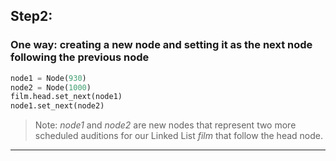 <!--{type:code step2}-->
<!--{title:Step2:}-->
##  Step2:
### One way: creating a new node and setting it as the next node following the previous node

```python
node1 = Node(930)
node2 = Node(1000)
film.head.set_next(node1)
node1.set_next(node2)
```

> Note: *node1* and *node2* are new nodes that represent two more scheduled auditions for our Linked List *film* that follow the head node. 


-------------------------------------------------

[for speaker]: <> (Since the first node in our Linked List is the head, we then call `film.head.set_next[node1]` in order to assign `node1` as the next node following the head. 
 Now that `node1` is the tail of our Linked List `film`, we next call `node1.set_next[node2]` in order to assign `node2` as the next node following the tail, `node1`.)